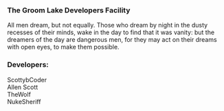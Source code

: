 ### The Groom Lake Developers Facility
All men dream, but not equally. Those who dream by night in the dusty recesses of their minds, wake in the day to find that it was vanity: but the dreamers of the day are dangerous men, for they may act on their dreams with open eyes, to make them possible.

### Developers: 
ScottybCoder <Truman Scott Buffington><br>
Allen Scott  <Sebastian Scott Buffington><br>
TheWolf      <Winston Terrance Wolfe><br>
NukeSheriff  <Bob Marion>
                       
